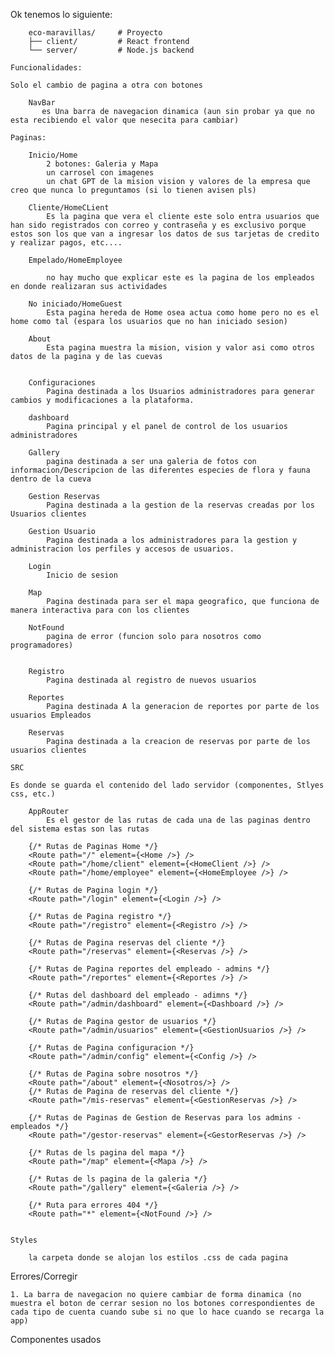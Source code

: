 Ok tenemos lo siguiente:

        eco-maravillas/     # Proyecto
        ├── client/         # React frontend
        └── server/         # Node.js backend

    Funcionalidades:

    Solo el cambio de pagina a otra con botones
        
        NavBar
           es Una barra de navegacion dinamica (aun sin probar ya que no esta recibiendo el valor que nesecita para cambiar)

    Paginas:
    
        Inicio/Home
            2 botones: Galeria y Mapa
            un carrosel con imagenes
            un chat GPT de la mision vision y valores de la empresa que creo que nunca lo preguntamos (si lo tienen avisen pls)

        Cliente/HomeCLient
            Es la pagina que vera el cliente este solo entra usuarios que han sido registrados con correo y contraseña y es exclusivo porque estos son los que van a ingresar los datos de sus tarjetas de credito y realizar pagos, etc....

        Empelado/HomeEmployee

            no hay mucho que explicar este es la pagina de los empleados en donde realizaran sus actividades

        No iniciado/HomeGuest
            Esta pagina hereda de Home osea actua como home pero no es el home como tal (espara los usuarios que no han iniciado sesion)

        About
            Esta pagina muestra la mision, vision y valor asi como otros datos de la pagina y de las cuevas


        Configuraciones
            Pagina destinada a los Usuarios administradores para generar cambios y modificaciones a la plataforma.

        dashboard
            Pagina principal y el panel de control de los usuarios administradores

        Gallery
            pagina destinada a ser una galeria de fotos con informacion/Descripcion de las diferentes especies de flora y fauna dentro de la cueva

        Gestion Reservas
            Pagina destinada a la gestion de la reservas creadas por los Usuarios clientes

        Gestion Usuario
            Pagina destinada a los administradores para la gestion y administracion los perfiles y accesos de usuarios.

        Login
            Inicio de sesion

        Map
            Pagina destinada para ser el mapa geografico, que funciona de manera interactiva para con los clientes

        NotFound
            pagina de error (funcion solo para nosotros como programadores)


        Registro 
            Pagina destinada al registro de nuevos usuarios

        Reportes
            Pagina destinada A la generacion de reportes por parte de los usuarios Empleados
        
        Reservas
            Pagina destinada a la creacion de reservas por parte de los usuarios clientes

    SRC

    Es donde se guarda el contenido del lado servidor (componentes, Stlyes css, etc.)

        AppRouter
            Es el gestor de las rutas de cada una de las paginas dentro del sistema estas son las rutas

        {/* Rutas de Paginas Home */}
        <Route path="/" element={<Home />} />
        <Route path="/home/client" element={<HomeClient />} />
        <Route path="/home/employee" element={<HomeEmployee />} />

        {/* Rutas de Pagina login */}
        <Route path="/login" element={<Login />} />

        {/* Rutas de Pagina registro */}
        <Route path="/registro" element={<Registro />} />

        {/* Rutas de Pagina reservas del cliente */}
        <Route path="/reservas" element={<Reservas />} />

        {/* Rutas de Pagina reportes del empleado - admins */}
        <Route path="/reportes" element={<Reportes />} />
        
        {/* Rutas del dashboard del empleado - adimns */}
        <Route path="/admin/dashboard" element={<Dashboard />} />

        {/* Rutas de Pagina gestor de usuarios */}
        <Route path="/admin/usuarios" element={<GestionUsuarios />} />

        {/* Rutas de Pagina configuracion */}
        <Route path="/admin/config" element={<Config />} />
        
        {/* Rutas de Pagina sobre nosotros */}
        <Route path="/about" element={<Nosotros/>} />
        {/* Rutas de Pagina de reservas del cliente */}
        <Route path="/mis-reservas" element={<GestionReservas />} />

        {/* Rutas de Paginas de Gestion de Reservas para los admins - empleados */}
        <Route path="/gestor-reservas" element={<GestorReservas />} />

        {/* Rutas de ls pagina del mapa */}
        <Route path="/map" element={<Mapa />} />
        
        {/* Rutas de ls pagina de la galeria */}
        <Route path="/gallery" element={<Galeria />} />

        {/* Ruta para errores 404 */}
        <Route path="*" element={<NotFound />} />


    Styles

        la carpeta donde se alojan los estilos .css de cada pagina

    







Errores/Corregir

    1. La barra de navegacion no quiere cambiar de forma dinamica (no muestra el boton de cerrar sesion no los botones correspondientes de cada tipo de cuenta cuando sube si no que lo hace cuando se recarga la app)




Componentes usados
    
